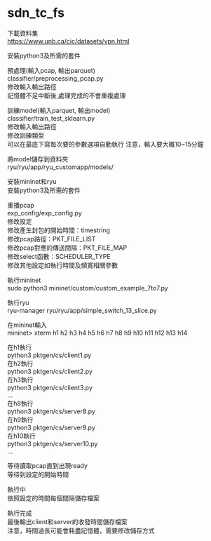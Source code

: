 # sdn_tc_fs

下載資料集  
https://www.unb.ca/cic/datasets/vpn.html  

安裝python3及所需的套件  

預處理(輸入pcap, 輸出parquet)  
classifier/preprocessing_pcap.py  
修改輸入輸出路徑  
記憶體不足中斷後,處理完成的不會重複處理  


訓練model(輸入parquet, 輸出model)  
classifier/train_test_sklearn.py  
修改輸入輸出路徑  
修改訓練類型  
可以在最底下寫每次要的參數選項自動執行
注意，輸入要大概10~15分鐘  

將model儲存到資料夾  
ryu/ryu/app/ryu_customapp/models/

安裝mininet和ryu  
安裝python3及所需的套件  

重播pcap  
exp_config/exp_config.py  
修改設定  
修改產生封包的開始時間：timestring  
修改pcap路徑：PKT_FILE_LIST  
修改pcap對應的傳送間隔：PKT_FILE_MAP  
修改select函數：SCHEDULER_TYPE  
修改其他設定如執行時間及頻寬相關參數  
  
執行mininet  
sudo python3 mininet/custom/custom_example_7to7.py  
  
執行ryu  
ryu-manager ryu/ryu/app/simple_switch_13_slice.py  
  
在mininet輸入  
mininet> xterm h1 h2 h3 h4 h5 h6 h7 h8 h9 h10 h11 h12 h13 h14  
  
在h1執行  
python3 pktgen/cs/client1.py  
在h2執行  
python3 pktgen/cs/client2.py  
在h3執行  
python3 pktgen/cs/client3.py  
...  
在h8執行  
python3 pktgen/cs/server8.py  
在h9執行  
python3 pktgen/cs/server9.py  
在h10執行  
python3 pktgen/cs/server10.py  
...  
  
等待讀取pcap直到出現ready  
等待到設定的開始時間  
  
執行中  
依照設定的時間每個間隔儲存檔案  

執行完成  
最後輸出client和server的收發時間儲存檔案    
注意，時間過長可能會耗盡記憶體，需要修改儲存方式  


